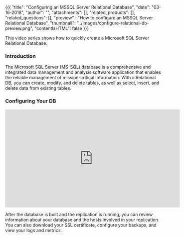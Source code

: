 {{{
  "title": "Configuring an MSSQL Server Relational Database",
  "date": "03-16-2018",
  "author": "",
  "attachments": [],
  "related_products": [],
  "related_questions": [],
  "preview" : "How to configure an MSSQL Server Relational Database",
  "thumbnail": "../images/configure-relational-db-preview.png",
  "contentIsHTML": false
}}}

This video series shows how to quickly create a Microsoft SQL Server Relational Database.

### Introduction

The Microsoft SQL Server (MS-SQL) database is a comprehensive and integrated data management and analysis software application that enables the reliable management of mission-critical information. With a Relational DB, you can create, modify, and delete tables, as well as select, insert, and delete data from existing tables.

### Configuring Your DB

<iframe width="560" height="315" src="https://player.vimeo.com/video/255619790" frameborder="0" allowfullscreen></iframe>

After the database is built and the replication is running, you can review information about your database and the hosts involved in your replication. You can also download your SSL certificate, configure your backups, and view your logs and metrics.
